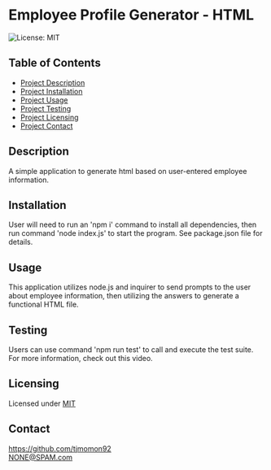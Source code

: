 
# Employee Profile Generator - HTML

![License: MIT](https://img.shields.io/badge/License-MIT-yellow.svg)
    
## Table of Contents
- [Project Description](#Description)
- [Project Installation](#Installation)
- [Project Usage](#Usage)
- [Project Testing](#Testing)
- [Project Licensing](#Licensing)
- [Project Contact](#Contact)
  
## Description
A simple application to generate html based on user-entered employee information.

## Installation
User will need to run an 'npm i' command to install all dependencies, then run command 'node index.js' to start the program. See package.json file for details.
  
## Usage
This application utilizes node.js and inquirer to send prompts to the user about employee information, then utilizing the answers to generate a functional HTML file.
  
## Testing
Users can use command 'npm run test' to call and execute the test suite. For more information, check out this video.
  
## Licensing
Licensed under [MIT](https://opensource.org/license/mit/)
  
## Contact
https://github.com/tjmomon92
</br>NONE@SPAM.com
    
